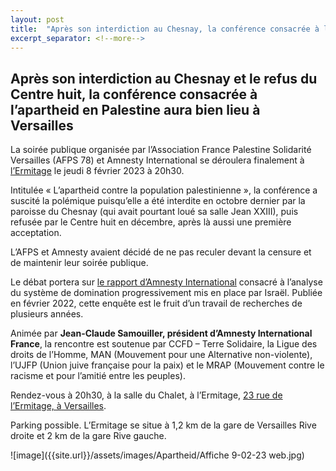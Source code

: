 ```yaml
---
layout: post
title:  "Après son interdiction au Chesnay, la conférence consacrée à l’apartheid israélien aura lieu à Versailles le 12 décembre à 20h30 au centre Huit"
excerpt_separator: <!--more-->
---
```


## Après son interdiction au Chesnay et le refus du Centre huit, la conférence consacrée à l’apartheid en Palestine aura bien lieu à Versailles

La soirée publique organisée par l’Association France Palestine Solidarité Versailles (AFPS 78) et Amnesty International se déroulera finalement à [l’Ermitage](https://www.ermitage-fondacio.fr/) le jeudi 8 février 2023 à 20h30. 

Intitulée « L’apartheid contre la population palestinienne », la conférence a suscité la polémique puisqu’elle a été interdite en octobre dernier par la paroisse du Chesnay (qui avait pourtant loué sa salle Jean XXIII), puis refusée par le Centre huit en décembre, après là aussi une première acceptation.

L’AFPS et Amnesty avaient décidé de ne pas reculer devant la censure et de maintenir leur
soirée publique.

Le débat portera sur [le rapport d’Amnesty International](https://www.amnesty.org/fr/latest/campaigns/2022/02/israels-system-of-apartheid/) consacré à l’analyse du système de domination progressivement mis en place par Israël. Publiée en février 2022, cette enquête est le fruit d’un travail de recherches de plusieurs années.

Animée par **Jean-Claude Samouiller, président d’Amnesty International France**, la
rencontre est soutenue par CCFD – Terre Solidaire, la Ligue des droits de l’Homme, MAN
(Mouvement pour une Alternative non-violente), l’UJFP (Union juive française pour la paix)
et le MRAP (Mouvement contre le racisme et pour l’amitié entre les peuples).

Rendez-vous à 20h30, à la salle du Chalet, à l’Ermitage, [23 rue de l’Ermitage, à Versailles](https://maps.app.goo.gl/PmXUZUJ66j44qa9V7).

Parking possible. L’Ermitage se situe à 1,2 km de la gare de Versailles Rive droite et 2 km de
la gare Rive gauche.


![image]({{site.url}}/assets/images/Apartheid/Affiche  9-02-23 web.jpg)